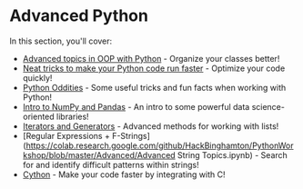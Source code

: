 # Advanced Python

In this section, you'll cover:

- [Advanced topics in OOP with Python](https://colab.research.google.com/github/HackBinghamton/PythonWorkshop/blob/master/Advanced/Inheritance%20and%20Abstract%20Base%20Classes.ipynb) - Organize your classes better!
- [Neat tricks to make your Python code run faster](https://colab.research.google.com/github/HackBinghamton/PythonWorkshop/blob/master/Advanced/OptimizingYourPythonPrograms.ipynb) - Optimize your code quickly!
- [Python Oddities](https://colab.research.google.com/github/HackBinghamton/PythonWorkshop/blob/master/Advanced/PythonOddities.ipynb) - Some useful tricks and fun facts when working with Python!
- [Intro to NumPy and Pandas](https://colab.research.google.com/github/HackBinghamton/PythonWorkshop/blob/master/Advanced/IntroToNumPy&Pandas.ipynb) - An intro to some powerful data science-oriented libraries!
- [Iterators and Generators](https://colab.research.google.com/github/HackBinghamton/PythonWorkshop/blob/master/Advanced/IteratorsAndGenerators.ipynb) - Advanced methods for working with lists!
- [Regular Expressions + F-Strings](https://colab.research.google.com/github/HackBinghamton/PythonWorkshop/blob/master/Advanced/Advanced String Topics.ipynb) - Search for and identify difficult patterns within strings!
- [Cython](https://colab.research.google.com/github/HackBinghamton/PythonWorkshop/blob/master/Advanced/Cython.ipynb) - Make your code faster by integrating with C!
